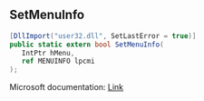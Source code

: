## SetMenuInfo

```csharp
[DllImport("user32.dll", SetLastError = true)]
public static extern bool SetMenuInfo(
   IntPtr hMenu,
   ref MENUINFO lpcmi
);
```

Microsoft documentation: [Link](https://docs.microsoft.com/en-us/windows/win32/api/winuser/nf-winuser-setmenuinfo)
